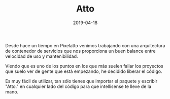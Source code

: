 ﻿---
layout: post
title: Atto
date: 2019-04-18
description: Una arquitectura base para proyectos en Unity
img: assets/img/cover/atto.jpg
tags: [Proyectos]
words: 1 minuto
status: published
action-text: Más info en GitHub
action-link: https://github.com/pixelatto/atto
---

Desde hace un tiempo en Pixelatto venimos trabajando con una arquitectura de contenedor de servicios que nos proporciona un buen balance entre velocidad de uso y mantenibilidad.

Viendo que es uno de los puntos en los que más suelen fallar los proyectos que suelo ver de gente que está empezando, he decidido liberar el código.

Es muy fácil de utilizar, tan sólo tienes que importar el paquete y escribir "Atto." en cualquier lado del código para que intellisense te lleve de la mano.